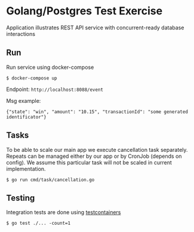# Golang/Postgres Test Exercise

Application illustrates REST API service with concurrent-ready database interactions

## Run

Run service using docker-compose

`$ docker-compose up`

Endpoint: `http://localhost:8088/event`

Msg example:
```
{"state": "win", "amount": "10.15", "transactionId": "some generated identificator"}
```

## Tasks

To be able to scale our main app we execute cancellation task separately. Repeats can be managed either by our app or by CronJob (depends on config). We assume this particular task will not be scaled in current implementation.

`$ go run cmd/task/cancellation.go`

## Testing

Integration tests are done using [testcontainers](https://github.com/testcontainers/testcontainers-go)

`$ go test ./... -count=1`



